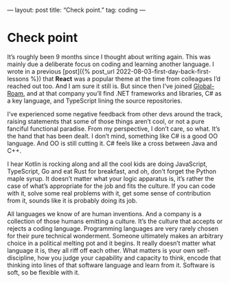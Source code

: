 —
layout: post
title:  “Check point.”
tag: coding
—

# Check point

It’s roughly been 9 months since I thought about writing again. This was mainly due a deliberate focus on coding and learning another language. I wrote in a previous [post]({% post_url 2022-08-03-first-day-back-first-lessons %}) that **React** was a popular theme at the time from colleagues I’d reached out too. And I am sure it still is. But since then I’ve joined [Global-Roam](https://home.global-roam.com), and at that company you’ll find .NET frameworks and libraries, C# as a key language, and TypeScript lining the source repositories.

I’ve experienced some negative feedback from other devs around the track, raising statements that some of those things aren’t cool, or not a pure fanciful functional paradise. From my perspective, I don’t care, so what. It’s the hand that has been dealt. I don’t mind, something like C# is a good OO language. And OO is still cutting it. C# feels like a cross between Java and C++.

I hear Kotlin is rocking along and all the cool kids are doing JavaScript, TypeScript, Go and eat Rust for breakfast, and oh, don’t forget the Python maple syrup. It doesn’t matter what your logic apparatus is, it’s rather the case of what’s appropriate for the job and fits the culture. If you can code with it, solve some real problems with it, get some sense of contribution from it, sounds like it is probably doing its job.

All languages we know of are human inventions. And a company is a collection of those humans emitting a culture. It’s the culture that accepts or rejects a coding language. Programming languages are very rarely chosen for their pure technical wonderment. Someone ultimately makes an arbitrary choice in a political melting pot and it begins. It really doesn’t matter what language it is, they all riff off each other. What matters is your own self-discipline, how you judge your capability and capacity to think, encode that thinking into lines of that software language and learn from it. Software is soft, so be flexible with it.